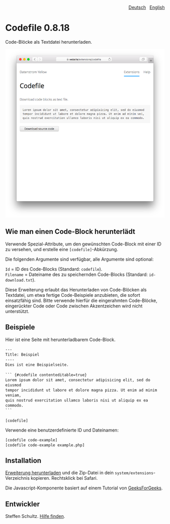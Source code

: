 <p align="right"><a href="README-de.md">Deutsch</a> &nbsp; <a href="README.md">English</a></p>

# Codefile 0.8.18

Code-Blöcke als Textdatei herunterladen.

<p align="center"><img src="codefile-screenshot.png?raw=true" alt="Bildschirmfoto"></p>

## Wie man einen Code-Block herunterlädt

Verwende Spezial-Attribute, um den gewünschten Code-Block mit einer ID zu versehen, und erstelle eine `[codefile]`-Abkürzung.

Die folgenden Argumente sind verfügbar, alle Argumente sind optional: 

`Id` = ID des Code-Blocks (Standard: `codefile`).  
`Filename` = Dateiname des zu speichernden Code-Blocks (Standard: `id-download.txt`).  

Diese Erweiterung erlaubt das Herunterladen von Code-Blöcken als Textdatei, um etwa fertige Code-Beispiele anzubieten, die sofort einsatzfähig sind. Bitte verwende hierfür die eingerahmten Code-Blöcke, eingerückter Code oder Code zwischen Akzentzeichen wird nicht unterstützt. 

## Beispiele

Hier ist eine Seite mit herunterladbarem Code-Block.

    ---
    Title: Beispiel
    ----
    Dies ist eine Beispielseite. 
    
    ``` {#codefile contenteditable=true}
    Lorem ipsum dolor sit amet, consectetur adipisicing elit, sed do eiusmod 
    tempor incididunt ut labore et dolore magna pizza. Ut enim ad minim veniam, 
    quis nostrud exercitation ullamco laboris nisi ut aliquip ex ea commodo. 
    ```

    [codefile]

Verwende eine benutzerdefinierte ID und Dateinamen:

    [codefile code-example]
    [codefile code-example example.php]

## Installation

[Erweiterung herunterladen](https://github.com/datenstrom/yellow-extensions/raw/master/downloads/codefile.zip) und die Zip-Datei in dein `system/extensions`-Verzeichnis kopieren. Rechtsklick bei Safari.

Die Javascript-Komponente basiert auf einem Tutorial von [GeeksForGeeks](https://www.geeksforgeeks.org/how-to-trigger-a-file-download-when-clicking-an-html-button-or-javascript/). 

## Entwickler

Steffen Schultz. [Hilfe finden](https://github.com/schulle4u/yellow-extensions-schulle4u/issues).
